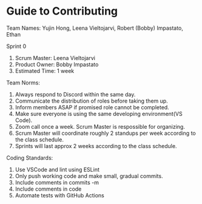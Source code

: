 # Guide to Contributing

Team Names: Yujin Hong, Leena Vieltojarvi, Robert (Bobby) Impastato, Ethan

Sprint 0
1. Scrum Master: Leena Vieltojarvi
2. Product Owner: Bobby Impastato
3. Estimated Time: 1 week

Team Norms:
1. Always respond to Discord within the same day.
2. Communicate the distribution of roles before taking them up.
3. Inform members ASAP if promised role cannot be completed.
4. Make sure everyone is using the same developing environment(VS Code).
5. Zoom call once a week. Scrum Master is respossible for organizing.
6. Scrum Master will coordinate roughly 2 standups per week according to the class schedule.
7. Sprints will last approx 2 weeks according to the class schedule.

Coding Standards:
1. Use VSCode and lint using ESLint
2. Only push working code and make small, gradual commits.
3. Include comments in commits -m
4. Include comments in code
5. Automate tests with GitHub Actions


